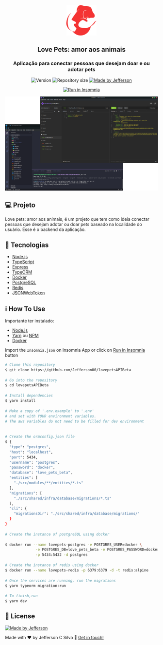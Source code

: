 <h3 align="center">
  <img alt="Lovepets" title="Lovepets" src=".github/logo.svg" height="100px" width="100px"/>
</h3>

<h2 align="center">
 Love Pets: amor aos animais 
</h2>

<h3 align="center">
  Aplicação para conectar pessoas que desejam doar e ou adotar pets
</h3>

<p align="center">
  <img alt="Version" src="https://img.shields.io/badge/version-1.0-brightgreen">
  <img alt="Repository size" src="https://img.shields.io/github/repo-size/Jefferson00/lovepetswebbeta">
  <a href="https://www.linkedin.com/in/jefferson-c-silva-aa1b7b1a9/">
    <img alt="Made by Jefferson" src="https://img.shields.io/badge/made%20by-Jefferson-blue">
  </a>
</p>
<p align="center" id="insomniaButton">
  <a href="https://insomnia.rest/run/?label=Lovepets&uri=https%3A%2F%2Fgithub.com%2FJefferson00%2FlovepetsAPIBeta%2Fblob%2Fmaster%2FInsomnia.json" target="_blank"><img src="https://insomnia.rest/images/run.svg" alt="Run in Insomnia"></a>
</p>

<p align="center">
  <img src=".github/preview.png">
</p>

## 💻 Projeto

Love pets: amor aos animais, é um projeto que tem como ideia conectar pessoas que desejam adotar ou doar pets baseado na localidade do usuário. Esse é o backend da aplicação.

## 🚀 Tecnologias

- [Node.js](https://nodejs.org/en/)
- [TypeScript](https://www.typescriptlang.org/)
- [Express](https://expressjs.com/pt-br/)
- [TypeORM](https://typeorm.io/)
- [Docker](https://www.docker.com/)
- [PostgreSQL](https://www.postgresql.org/)
- [Redis](https://redis.io/)
- [JSONWebToken](https://github.com/auth0/node-jsonwebtoken#readme)


## ℹ️ How To Use

Importante ter instalado:

- [Node.js](https://nodejs.org/en/)
- [Yarn](https://classic.yarnpkg.com/) ou [NPM](https://www.npmjs.com/)
- [Docker](https://www.docker.com/)

Import the `Insomnia.json` on Insomnia App or click on [Run in Insomnia](#insomniaButton) button

```bash
# Clone this repository
$ git clone https://github.com/Jefferson00/lovepetsAPIBeta

# Go into the repository
$ cd lovepetsAPIBeta

# Install dependencies
$ yarn install

# Make a copy of '.env.example' to '.env'
# and set with YOUR environment variables.
# The aws variables do not need to be filled for dev environment


# Create the ormconfig.json file
$ {
  "type": "postgres",
  "host": "localhost",
  "port": 5434,
  "username": "postgres",
  "password": "docker",
  "database": "love_pets_beta",
  "entities": [
    "./src/modules/**/entities/*.ts"
  ],
  "migrations": [
    "./src/shared/infra/database/migrations/*.ts"
  ],
  "cli": {
    "migrationsDir": "./src/shared/infra/database/migrations/"
  }
}

# Create the instance of postgreSQL using docker

$ docker run --name lovepets-postgres -e POSTGRES_USER=docker \
              -e POSTGRES_DB=love_pets_beta -e POSTGRES_PASSWORD=docker \
              -p 5434:5432 -d postgres

# Create the instance of redis using docker
$ docker run --name lovepets-redis -p 6379:6379 -d -t redis:alpine

# Once the services are running, run the migrations
$ yarn typeorm migration:run

# To finish,run
$ yarn dev

```

## 📝 License

<a href="/LICENSE">
    <img alt="Made by Jefferson" src="https://img.shields.io/badge/licence-MIT-blue">
 </a>

Made with ♥ by Jefferson C Silva :wave: [Get in touch!](https://www.linkedin.com/in/jefferson-c-silva)